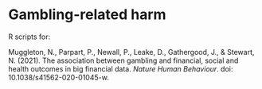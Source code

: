 # Gambling-related harm

R scripts for:

Muggleton, N., Parpart, P., Newall, P., Leake, D., Gathergood, J., & Stewart, N. (2021). The association between gambling and financial, social and health outcomes in big financial data. *Nature Human Behaviour*. doi: 10.1038/s41562-020-01045-w.

